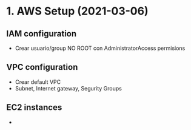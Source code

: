 # 1. AWS Setup (2021-03-06)
## IAM configuration
* Crear usuario/group NO ROOT con AdministratorAccess permisions
## VPC configuration
* Crear default VPC
* Subnet, Internet gateway, Segurity Groups
## EC2 instances
* 

